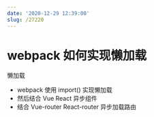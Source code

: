 ```yaml
---
date: '2020-12-29 12:39:00'
slug: /27220
---
```


# webpack 如何实现懒加载

懒加载

- webpack 使用 import() 实现懒加载
- 然后结合 Vue React 异步组件
- 结合 Vue-router React-router 异步加载路由
 
 
 
 
 
 
 
 
 
 
 
 
 
 
 
 
 
 
 
 
 
 
 
 
 
